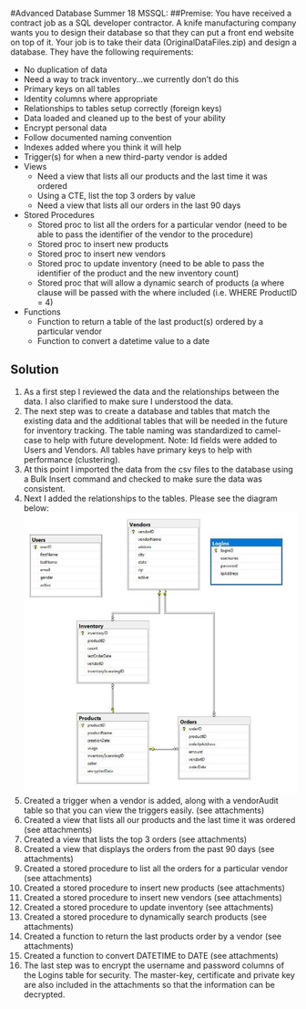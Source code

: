 #Advanced Database Summer 18 MSSQL:
##Premise:
You have received a contract job as a SQL developer contractor. A knife manufacturing company wants you to design their database so that they can put a front end website on top of it. Your job is to take their data (OriginalDataFiles.zip) and design a database.
They have the following requirements:
- No duplication of data
- Need a way to track inventory…we currently don’t do this
- Primary keys on all tables
- Identity columns where appropriate
- Relationships to tables setup correctly (foreign keys)
- Data loaded and cleaned up to the best of your ability
- Encrypt personal data
- Follow documented naming convention
- Indexes added where you think it will help
- Trigger(s) for when a new third-party vendor is added
- Views
  - Need a view that lists all our products and the last time it was ordered
  - Using a CTE, list the top 3 orders by value
  - Need a view that lists all our orders in the last 90 days
- Stored Procedures
  - Stored proc to list all the orders for a particular vendor (need to be able to pass the identifier of the vendor to the procedure)
  - Stored proc to insert new products 
  - Stored proc to insert new vendors
  - Stored proc to update inventory (need to be able to pass the identifier of the product and the new inventory count)
  - Stored proc that will allow a dynamic search of products (a where clause will be passed with the where included (i.e. WHERE ProductID = 4)
- Functions
  - Function to return a table of the last product(s) ordered by a particular vendor
  - Function to convert a datetime value to a date
  
## Solution
1.	As a first step I reviewed the data and the relationships between the data. I also clarified to make sure I understood the data.
2.	The next step was to create a database and tables that match the existing data and the additional tables that will be needed in the future for inventory tracking. The table naming was standardized to camel-case to help with future development. Note: Id fields were added to Users and Vendors. All tables have primary keys to help with performance (clustering).
3.	At this point I imported the data from the csv files to the database using a Bulk Insert command and checked to make sure the data was consistent. 
4.	Next I added the relationships to the tables. Please see the diagram below:
![](/diagram.jpg)
5.	Created a trigger when a vendor is added, along with a vendorAudit table so that you can view the triggers easily. (see attachments)
6.	Created a view that lists all our products and the last time it was ordered (see attachments)
7.	Created a view that lists the top 3 orders (see attachments)
8.	Created a view that displays the orders from the past 90 days (see attachments)
9.	Created a stored procedure to list all the orders for a particular vendor (see attachments)
10.	Created a stored procedure to insert new products (see attachments)
11.	Created a stored procedure to insert new vendors (see attachments)
12.	Created a stored procedure to update inventory (see attachments)
13.	Created a stored procedure to dynamically search products (see attachments)
14.	Created a function to return the last products order by a vendor (see attachments)
15.	Created a function to convert DATETIME to DATE (see attachments)
16.	The last step was to encrypt the username and password columns of the Logins table for security. The master-key, certificate and private key are also included in the attachments so that the information can be decrypted.
